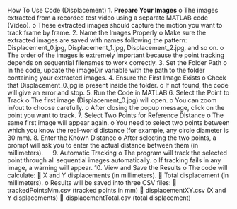 How To Use Code (Displacement)
**1.	Prepare Your Images**
o	The images extracted from a recorded test video using a separate MATLAB code (Video).
o	These extracted images should capture the motion you want to track frame by frame.
2.	Name the Images Properly
o	Make sure the extracted images are saved with names following the pattern:
Displacement_0.jpg, Displacement_1.jpg, Displacement_2.jpg, and so on.
o	The order of the images is extremely important because the point tracking depends on sequential filenames to work correctly.
3.	Set the Folder Path
o	In the code, update the imageDir variable with the path to the folder containing your extracted images.
4.	Ensure the First Image Exists
o	Check that Displacement_0.jpg is present inside the folder.
o	If not found, the code will give an error and stop.
5.	Run the Code in MATLAB
6.	Select the Point to Track
o	The first image (Displacement_0.jpg) will open.
o	You can zoom in/out to choose carefully.
o	After closing the popup message, click on the point you want to track.
7.	Select Two Points for Reference Distance
o	The same first image will appear again.
o	You need to select two points between which you know the real-world distance (for example, any circle diameter is 30 mm).
8.	Enter the Known Distance
o	After selecting the two points, a prompt will ask you to enter the actual distance between them (in millimeters).
 
9.	Automatic Tracking
o	The program will track the selected point through all sequential images automatically.
o	If tracking fails in any image, a warning will appear.
10.	View and Save the Results
o	The code will calculate:
	X and Y displacements (in millimeters).
	Total displacement (in millimeters).
o	Results will be saved into three CSV files:
	trackedPointsMm.csv (tracked points in mm)
	displacementXY.csv (X and Y displacements)
	displacementTotal.csv (total displacement)

